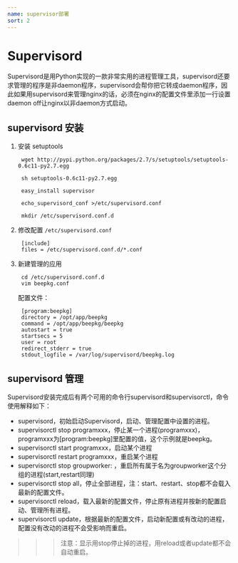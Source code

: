```yaml
---
name: supervisor部署
sort: 2
---
```


# Supervisord
Supervisord是用Python实现的一款非常实用的进程管理工具，supervisord还要求管理的程序是非daemon程序，supervisord会帮你把它转成daemon程序，因此如果用supervisord来管理nginx的话，必须在nginx的配置文件里添加一行设置daemon off让nginx以非daemon方式启动。


## supervisord 安装
1. 安装 setuptools

		wget http://pypi.python.org/packages/2.7/s/setuptools/setuptools-0.6c11-py2.7.egg
		
		sh setuptools-0.6c11-py2.7.egg 
		
		easy_install supervisor
		
		echo_supervisord_conf >/etc/supervisord.conf
		
		mkdir /etc/supervisord.conf.d

2. 修改配置 `/etc/supervisord.conf`

		[include]
		files = /etc/supervisord.conf.d/*.conf

3. 新建管理的应用

		cd /etc/supervisord.conf.d
		vim beepkg.conf
	
	配置文件：
	
		[program:beepkg]
		directory = /opt/app/beepkg
		command = /opt/app/beepkg/beepkg
		autostart = true
		startsecs = 5
		user = root
		redirect_stderr = true
		stdout_logfile = /var/log/supervisord/beepkg.log
		
## supervisord 管理
Supervisord安装完成后有两个可用的命令行supervisord和supervisorctl，命令使用解释如下：

* supervisord，初始启动Supervisord，启动、管理配置中设置的进程。
* supervisorctl stop programxxx，停止某一个进程(programxxx)，programxxx为[program:beepkg]里配置的值，这个示例就是beepkg。
* supervisorctl start programxxx，启动某个进程
* supervisorctl restart programxxx，重启某个进程
* supervisorctl stop groupworker: ，重启所有属于名为groupworker这个分组的进程(start,restart同理)
* supervisorctl stop all，停止全部进程，注：start、restart、stop都不会载入最新的配置文件。
* supervisorctl reload，载入最新的配置文件，停止原有进程并按新的配置启动、管理所有进程。
* supervisorctl update，根据最新的配置文件，启动新配置或有改动的进程，配置没有改动的进程不会受影响而重启。


>>>注意：显示用stop停止掉的进程，用reload或者update都不会自动重启。		